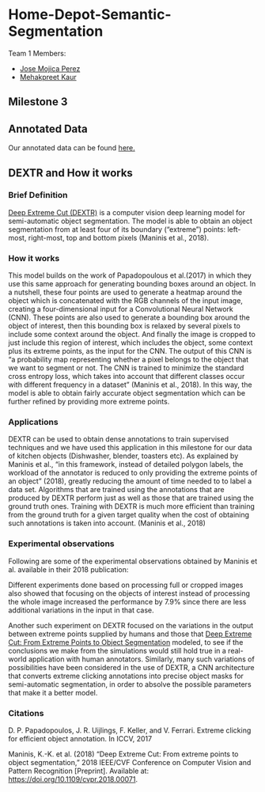 # Home-Depot-Semantic-Segmentation
Team 1 Members:
- [Jose Mojica Perez](https://github.com/J-Mojica)
- [Mehakpreet Kaur](https://github.com/Mehakpreet21)

## Milestone 3

## Annotated Data
Our annotated data can be found [here.](https://github.com/J-Mojica/Home-Depot-Semantic-Segmentation/tree/annotation/data/data-annotated)

## DEXTR and How it works

### Brief Definition 
[Deep Extreme Cut (DEXTR)](https://cvlsegmentation.github.io/dextr/) is a computer vision deep learning model for semi-automatic object segmentation. The model is able to obtain an object segmentation from at least four of its boundary (“extreme”) points: left-most, right-most, top and bottom pixels (Maninis et al., 2018).

### How it works
This model builds on the work of Papadopoulous et al.(2017) in which they use this same approach for generating bounding boxes around an object. In a nutshell, these four points are used to generate a heatmap around the object which is concatenated with the RGB channels of the input image, creating a four-dimensional input for a Convolutional Neural Network (CNN). These points are also used to generate a bounding box around the object of interest, then this bounding box is relaxed by several pixels to include some context around the object. And finally the image is cropped to just include this region of interest, which includes the object, some context plus its extreme points, as the input for the CNN.  The output of this CNN is “a probability map representing whether a pixel belongs to the object that we want to segment or not. The CNN is trained to minimize the standard cross entropy loss, which takes into account that different classes occur with different frequency in a dataset” (Maninis et al., 2018). In this way, the model is able to obtain fairly accurate object segmentation which can be further refined by providing more extreme points.

### Applications

DEXTR can be used to obtain dense annotations to train supervised techniques and we have used this application in this milestone for our data of kitchen objects (Dishwasher, blender, toasters etc). As explained by Maninis et al., “in this framework, instead of detailed polygon labels, the workload of the annotator is reduced to only providing the extreme points of an object” (2018), greatly reducing the amount of time needed to to label a data set. Algorithms that are trained using the annotations that are produced by DEXTR perform just as well as those that are trained using the ground truth ones. Training with DEXTR is much more efficient than training from the ground truth for a given target quality when the cost of obtaining such annotations is taken into account. (Maninis et al., 2018)



### Experimental observations

Following are some of the experimental observations obtained by Maninis et al. available in their 2018 publication:

Different experiments done based on processing full or cropped images also showed that focusing on the objects of interest instead of processing the whole image increased the performance by 7.9% since there are less additional variations in the input in that case. 

Another such experiment on DEXTR focused on the variations in the output between extreme points supplied by humans and those that [Deep Extreme Cut: From Extreme Points to Object Segmentation](https://arxiv.org/pdf/1711.09081.pdf) modeled, to see if the conclusions we make from the simulations would still hold true in a real-world application with human annotators. 
Similarly, many such variations of possibilities have been considered in the use of DEXTR, a CNN architecture that converts extreme clicking annotations into precise object masks for semi-automatic segmentation, in order to absolve the possible parameters that make it a better model. 

### Citations
D. P. Papadopoulos, J. R. Uijlings, F. Keller, and V. Ferrari. Extreme clicking for efficient object annotation. In ICCV, 2017

Maninis, K.-K. et al. (2018) “Deep Extreme Cut: From extreme points to object segmentation,” 2018 IEEE/CVF Conference on Computer Vision and Pattern Recognition [Preprint]. Available at: https://doi.org/10.1109/cvpr.2018.00071.




